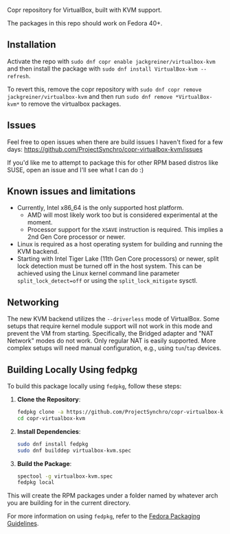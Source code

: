 Copr repository for VirtualBox, built with KVM support.

The packages in this repo should work on Fedora 40+.

## Installation 

Activate the repo with `sudo dnf copr enable jackgreiner/virtualbox-kvm` and then install the package with `sudo dnf install VirtualBox-kvm --refresh`.

To revert this, remove the copr repository with `sudo dnf copr remove jackgreiner/virtualbox-kvm` and then run `sudo dnf remove *VirtualBox-kvm*` to remove the virtualbox packages.


## Issues

Feel free to open issues when there are build issues I haven't fixed for a few days: https://github.com/ProjectSynchro/copr-virtualbox-kvm/issues

If you'd like me to attempt to package this for other RPM based distros like SUSE, open an issue and I'll see what I can do :)

## Known issues and limitations

* Currently, Intel x86_64 is the only supported host platform.
  * AMD will most likely work too but is considered experimental at the moment.
  * Processor support for the `XSAVE` instruction is required. This implies a
    2nd Gen Core processor or newer.
* Linux is required as a host operating system for building and running the KVM
  backend.
* Starting with Intel Tiger Lake (11th Gen Core processors) or newer, split lock
  detection must be turned off in the host system. This can be achieved using
  the Linux kernel command line parameter `split_lock_detect=off` or using the
  `split_lock_mitigate` sysctl.

## Networking

The new KVM backend utilizes the `--driverless` mode of VirtualBox. Some setups
that require kernel module support will not work in this mode and prevent the
VM from starting. Specifically, the Bridged adapter and "NAT Network" modes do
not work. Only regular NAT is easily supported. More complex setups will need
manual configuration, e.g., using `tun`/`tap` devices.


## Building Locally Using fedpkg

To build this package locally using `fedpkg`, follow these steps:

1. **Clone the Repository**:
    ```sh
    fedpkg clone -a https://github.com/ProjectSynchro/copr-virtualbox-kvm.git
    cd copr-virtualbox-kvm
    ```

2. **Install Dependencies**:
    ```sh
    sudo dnf install fedpkg
    sudo dnf builddep virtualbox-kvm.spec
    ```

3. **Build the Package**:
    ```sh
    spectool -g virtualbox-kvm.spec
    fedpkg local
    ```

This will create the RPM packages under a folder named by whatever arch you are building for in the current directory.

For more information on using `fedpkg`, refer to the [Fedora Packaging Guidelines](https://docs.fedoraproject.org/en-US/packaging-guidelines/).
